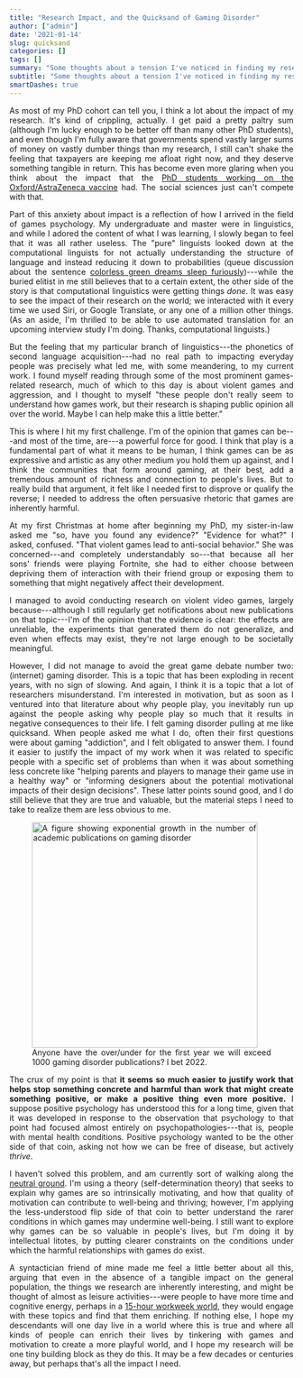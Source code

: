 ```yaml
---
title: "Research Impact, and the Quicksand of Gaming Disorder"
author: ["admin"]
date: '2021-01-14'
slug: quicksand
categories: []
tags: []
summary: "Some thoughts about a tension I've noticed in finding my research direction."
subtitle: "Some thoughts about a tension I've noticed in finding my research direction."
smartDashes: true
---
```


<style>
body {
  text-align: justify;
}
h1, h2, h3, h4, h5, h6 {
  text-align: left;
}
</style>

As most of my PhD cohort can tell you, I think a lot about the impact of my research. It's kind of crippling, actually. I get paid a pretty paltry sum (although I'm lucky enough to be better off than many other PhD students), and even though I'm fully aware that governments spend vastly larger sums of money on vastly dumber things than my research, I still can't shake the feeling that taxpayers are keeping me afloat right now, and they deserve something tangible in return. This has become even more glaring when you think about the impact that the [PhD students working on the Oxford/AstraZeneca vaccine](https://www.ovg.ox.ac.uk/team?tab=students) had. The social sciences just can't compete with that.

Part of this anxiety about impact is a reflection of how I arrived in the field of games psychology. My undergraduate and master were in linguistics, and while I adored the content of what I was learning, I slowly began to feel that it was all rather useless. The "pure" linguists looked down at the computational linguists for not actually understanding the structure of language and instead reducing it down to probabilities (queue discussion about the sentence [colorless green dreams sleep furiously](https://en.wikipedia.org/wiki/Colorless_green_ideas_sleep_furiously))---while the buried elitist in me still believes that to a certain extent, the other side of the story is that computational linguistics were getting things *done*. It was easy to see the impact of their research on the world; we interacted with it every time we used Siri, or Google Translate, or any one of a million other things. (As an aside, I'm thrilled to be able to use automated translation for an upcoming interview study I'm doing. Thanks, computational linguists.)

But the feeling that my particular branch of linguistics---the phonetics of second language acquisition---had no real path to impacting everyday people was precisely what led me, with some meandering, to my current work. I found myself reading through some of the most prominent games-related research, much of which to this day is about violent games and aggression, and I thought to myself "these people don't really seem to understand how games work, but their research is shaping public opinion all over the world. Maybe I can help make this a little better."

This is where I hit my first challenge. I'm of the opinion that games can be---and most of the time, are---a powerful force for good. I think that play is a fundamental part of what it means to be human, I think games can be as expressive and artistic as any other medium you hold them up against, and I think the communities that form around gaming, at their best, add a tremendous amount of richness and connection to people's lives. But to really build that argument, it felt like I needed first to disprove or qualify the reverse; I needed to address the often persuasive rhetoric that games are inherently harmful. 

At my first Christmas at home after beginning my PhD, my sister-in-law asked me "so, have you found any evidence?" "Evidence for what?" I asked, confused. "That violent games lead to anti-social behavior." She was concerned---and completely understandably so---that because all her sons' friends were playing Fortnite, she had to either choose between depriving them of interaction with their friend group or exposing them to something that might negatively affect their development.

I managed to avoid conducting research on violent video games, largely because---although I still regularly get notifications about new publications on that topic---I'm of the opinion that the evidence is clear: the effects are unreliable, the experiments that generated them do not generalize, and even when effects may exist, they're not large enough to be societally meaningful. 

However, I did not manage to avoid the great game debate number two: (internet) gaming disorder. This is a topic that has been exploding in recent years, with no sign of slowing. And again, I think it is a topic that a lot of researchers misunderstand. I'm interested in motivation, but as soon as I ventured into that literature about why people play, you inevitably run up against the people asking why people play so much that it results in negative consequences to their life. I felt gaming disorder pulling at me like quicksand. When people asked me what I do, often their first questions were about gaming "addiction", and I felt obligated to answer them. I found it easier to justify the impact of my work when it was related to specific people with a specific set of problems than when it was about something less concrete like "helping parents and players to manage their game use in a healthy way" or "informing designers about the potential motivational impacts of their design decisions". These latter points sound good, and I do still believe that they are true and valuable, but the material steps I need to take to realize them are less obvious to me.

<figure>
  <class="align-left">
  <img src="/img/gaming_disorder_results.png" alt="A figure showing exponential growth in the number of academic publications on gaming disorder" width="400"/>
  <figcaption> Anyone have the over/under for the first year we will exceed 1000 gaming disorder publications? I bet 2022.</figcaption>
</figure>

The crux of my point is that **it seems so much easier to justify work that helps stop something concrete and harmful than work that might create something positive, or make a positive thing even more positive.** I suppose positive psychology has understood this for a long time, given that it was developed in response to the observation that psychology to that point had focused almost entirely on psychopathologies---that is, people with mental health conditions. Positive psychology wanted to be the other side of that coin, asking not how we can be free of disease, but actively *thrive*. 

I haven't solved this problem, and am currently sort of walking along the [neutral ground](https://www.nola.com/300/article_dae65fa9-59fe-526b-bd3a-8404e4e98ca3.html). I'm using a theory (self-determination theory) that seeks to explain why games are so intrinsically motivating, and how that quality of motivation can contribute to well-being and thriving; however, I'm applying the less-understood flip side of that coin to better understand the rarer conditions in which games may undermine well-being. I still want to explore why games can be so valuable in people's lives, but I'm doing it by intellectual litotes, by putting clearer constraints on the conditions under which the harmful relationships with games do exist.

A syntactician friend of mine made me feel a little better about all this, arguing that even in the absence of a tangible impact on the general population, the things we research are inherently interesting, and might be thought of almost as leisure activities---were people to have more time and cognitive energy, perhaps in a [15-hour workweek world](https://www.goodreads.com/book/show/40876575-utopia-for-realists), they would engage with these topics and find that them enriching. If nothing else, I hope my descendants will one day live in a world where this is true and where all kinds of people can enrich their lives by tinkering with games and motivation to create a more playful world, and I hope my research will be one tiny building block as they do this. It may be a few decades or centuries away, but perhaps that's all the impact I need.